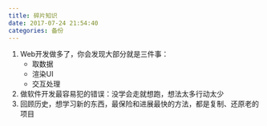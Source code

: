 ```yaml
---
title: 碎片知识
date: 2017-07-24 21:54:40
categories: 备份
---
```

1. Web开发做多了，你会发现大部分就是三件事：
    * 取数据
    * 渲染UI
    * 交互处理
2. 做软件开发最容易犯的错误：没学会走就想跑，想法太多行动太少
3. 回顾历史，想学习新的东西，最保险和进展最快的方法，都是复制、还原老的项目
